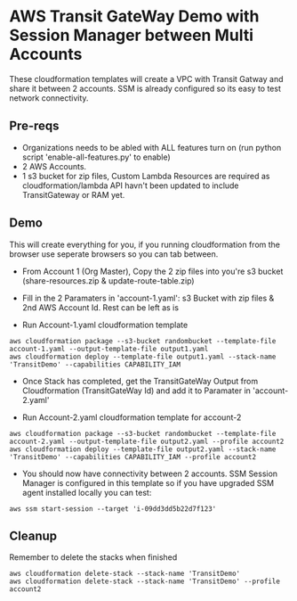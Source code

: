 # AWS Transit GateWay Demo with Session Manager between Multi Accounts
These cloudformation templates will create a VPC with Transit Gatway and share it between 2 accounts. SSM is already configured so its easy to test network connectivity.

## Pre-reqs
- Organizations needs to be abled with ALL features turn on (run python script 'enable-all-features.py' to enable)
- 2 AWS Accounts.
- 1 s3 bucket for zip files, Custom Lambda Resources are required as cloudformation/lambda API havn't been updated to include TransitGateway or RAM yet.

## Demo
This will create everything for you, if you running cloudformation from the browser use seperate browsers so you can tab between.

* From Account 1 (Org Master), Copy the 2 zip files into you're s3 bucket (share-resources.zip & update-route-table.zip)

* Fill in the 2 Paramaters in 'account-1.yaml': s3 Bucket with zip files & 2nd AWS Account Id. Rest can be left as is

* Run Account-1.yaml cloudformation template

```
aws cloudformation package --s3-bucket randombucket --template-file account-1.yaml --output-template-file output1.yaml
aws cloudformation deploy --template-file output1.yaml --stack-name 'TransitDemo' --capabilities CAPABILITY_IAM
```

* Once Stack has completed, get the TransitGateWay Output from Cloudformation (TransitGateWay Id) and add it to Paramater in 'account-2.yaml'

* Run Account-2.yaml cloudformation template for account-2

```
aws cloudformation package --s3-bucket randombucket --template-file account-2.yaml --output-template-file output2.yaml --profile account2
aws cloudformation deploy --template-file output2.yaml --stack-name 'TransitDemo' --capabilities CAPABILITY_IAM --profile account2
```

* You should now have connectivity between 2 accounts. SSM Session Manager is configured in this template so if you have upgraded SSM agent installed locally you can test:

```
aws ssm start-session --target 'i-09dd3dd5b22d7f123'
```

## Cleanup
Remember to delete the stacks when finished

```
aws cloudformation delete-stack --stack-name 'TransitDemo'
aws cloudformation delete-stack --stack-name 'TransitDemo' --profile account2
```
